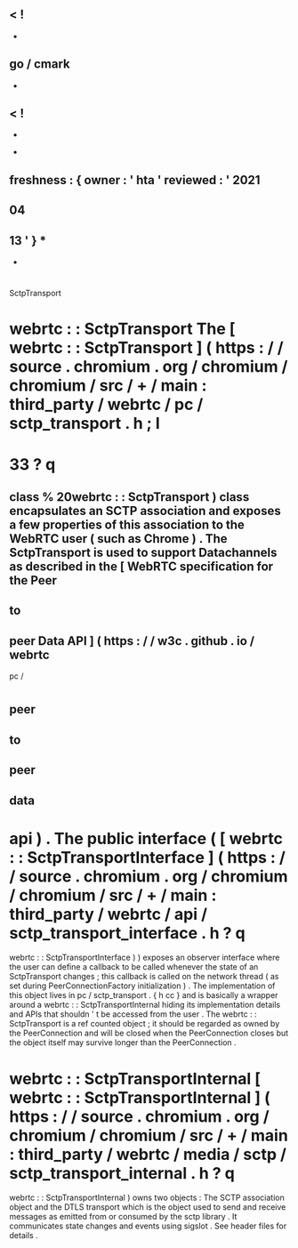 <
!
-
-
go
/
cmark
-
-
>
<
!
-
-
*
freshness
:
{
owner
:
'
hta
'
reviewed
:
'
2021
-
04
-
13
'
}
*
-
-
>
#
SctpTransport
#
#
webrtc
:
:
SctpTransport
The
[
webrtc
:
:
SctpTransport
]
(
https
:
/
/
source
.
chromium
.
org
/
chromium
/
chromium
/
src
/
+
/
main
:
third_party
/
webrtc
/
pc
/
sctp_transport
.
h
;
l
=
33
?
q
=
class
%
20webrtc
:
:
SctpTransport
)
class
encapsulates
an
SCTP
association
and
exposes
a
few
properties
of
this
association
to
the
WebRTC
user
(
such
as
Chrome
)
.
The
SctpTransport
is
used
to
support
Datachannels
as
described
in
the
[
WebRTC
specification
for
the
Peer
-
to
-
peer
Data
API
]
(
https
:
/
/
w3c
.
github
.
io
/
webrtc
-
pc
/
#
peer
-
to
-
peer
-
data
-
api
)
.
The
public
interface
(
[
webrtc
:
:
SctpTransportInterface
]
(
https
:
/
/
source
.
chromium
.
org
/
chromium
/
chromium
/
src
/
+
/
main
:
third_party
/
webrtc
/
api
/
sctp_transport_interface
.
h
?
q
=
webrtc
:
:
SctpTransportInterface
)
)
exposes
an
observer
interface
where
the
user
can
define
a
callback
to
be
called
whenever
the
state
of
an
SctpTransport
changes
;
this
callback
is
called
on
the
network
thread
(
as
set
during
PeerConnectionFactory
initialization
)
.
The
implementation
of
this
object
lives
in
pc
/
sctp_transport
.
{
h
cc
}
and
is
basically
a
wrapper
around
a
webrtc
:
:
SctpTransportInternal
hiding
its
implementation
details
and
APIs
that
shouldn
'
t
be
accessed
from
the
user
.
The
webrtc
:
:
SctpTransport
is
a
ref
counted
object
;
it
should
be
regarded
as
owned
by
the
PeerConnection
and
will
be
closed
when
the
PeerConnection
closes
but
the
object
itself
may
survive
longer
than
the
PeerConnection
.
#
#
webrtc
:
:
SctpTransportInternal
[
webrtc
:
:
SctpTransportInternal
]
(
https
:
/
/
source
.
chromium
.
org
/
chromium
/
chromium
/
src
/
+
/
main
:
third_party
/
webrtc
/
media
/
sctp
/
sctp_transport_internal
.
h
?
q
=
webrtc
:
:
SctpTransportInternal
)
owns
two
objects
:
The
SCTP
association
object
and
the
DTLS
transport
which
is
the
object
used
to
send
and
receive
messages
as
emitted
from
or
consumed
by
the
sctp
library
.
It
communicates
state
changes
and
events
using
sigslot
.
See
header
files
for
details
.
